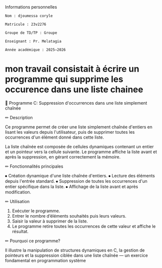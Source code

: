 

Informations personnelles

    Nom : djoumessa coryle

    Matricule : 23v2276

    Groupe de TD/TP : Groupe

    Enseignant : Pr. Melatagia

    Année académique : 2025–2026





# mon travail consistait à écrire un programme qui supprime les occurence dans une liste chainee 

📌 Programme C: Suppression d'occurrences dans une liste simplement chaînée

✏ Description

Ce programme permet de créer une liste simplement chaînée d'entiers en lisant les valeurs depuis l'utilisateur, puis de supprimer toutes les occurrences d'un élément donné dans cette liste.

La liste chaînée est composée de cellules dynamiques contenant un entier et un pointeur vers la cellule suivante. Le programme affiche la liste avant et après la suppression, en gérant correctement la mémoire.

✏ Fonctionnalités principales

⦁ Création dynamique d'une liste chaînée d'entiers.
⦁ Lecture des éléments depuis l'entrée standard.
⦁ Suppression de toutes les occurrences d'un entier spécifique dans la liste.
⦁ Affichage de la liste avant et après modification.

✏ Utilisation

1. Exécuter le programme.
2. Entrer le nombre d’éléments souhaités puis leurs valeurs.
3. Saisir la valeur à supprimer de la liste.
4. Le programme retire toutes les occurrences de cette valeur et affiche le résultat.

✏ Pourquoi ce programme?

Il illustre la manipulation de structures dynamiques en C, la gestion de pointeurs et la suppression ciblée dans une liste chaînée — un exercice fondamental en programmation système
